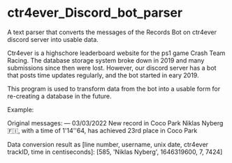# ctr4ever_Discord_bot_parser
A text parser that converts the messages of the Records Bot on ctr4ever discord server into usable data.

Ctr4ever is a highschore leaderboard website for the ps1 game Crash Team Racing.
The database storage system broke down in 2019 and many submissions since then were lost.
However, our discord server has a bot that posts time updates regularly, and the bot started in eary 2019.

This program is used to transform data from the bot into a usable form for re-creating a database in the future.

Example:

Original messages:
 — 03/03/2022
New record in Coco Park
Niklas Nyberg 🇫🇮, with a time of 1'14''64, has achieved 23rd place in Coco Park

Data conversion result as [line number, username, unix date, ctr4ever trackID, time in centiseconds]:
[585, 'Niklas Nyberg', 1646319600, 7, 7424]
